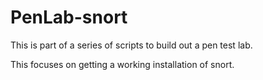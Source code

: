 # PenLab-snort
This is part of a series of scripts to build out a pen test lab.

This focuses on getting a working installation of snort.
